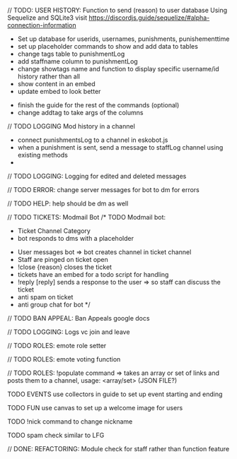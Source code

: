 // TODO: USER HISTORY: Function to send (reason) to user database
Using Sequelize and SQLite3
visit https://discordjs.guide/sequelize/#alpha-connection-information

+ Set up database for userids, usernames, punishments, punishementtime
+ set up placeholder commands to show and add data to tables
+ change tags table to punishmentLog
+ add staffname column to punishmentLog
+ change showtags name and function to display specific username/id history rather than all
+ show content in an embed
+ update embed to look better
- finish the guide for the rest of the commands
(optional)
- change addtag to take args of the columns

// TODO LOGGING Mod history in a channel
- connect punishmentsLog to a channel in eskobot.js
- when a punishment is sent, send a message to staffLog channel using existing methods
-

// TODO LOGGING: Logging for edited and deleted messages

// TODO ERROR: change server messages for bot to dm for errors

// TODO HELP: help should be dm as well

// TODO TICKETS: Modmail Bot
/* TODO Modmail bot:
+ Ticket Channel Category
+ bot responds to dms with a placeholder
- User messages bot => bot creates channel in ticket channel
- Staff are pinged on ticket open
- !close {reason} closes the ticket
- tickets have an embed for a todo script for handling
- !reply [reply] sends a response to the user => so staff can discuss the ticket
- anti spam on ticket
- anti group chat for bot */

// TODO BAN APPEAL: Ban Appeals google docs

// TODO LOGGING: Logs vc join and leave

// TODO ROLES: emote role setter

// TODO ROLES: emote voting function

// TODO ROLES: !populate command => takes an array or set of links and posts them to a channel, usage: <channel> <array/set> (JSON FILE?)

TODO EVENTS use collectors in guide to set up event starting and ending

TODO FUN use canvas to set up a welcome image for users

TODO !nick command to change nickname

TODO spam check similar to LFG

// DONE: REFACTORING: Module check for staff rather than function feature